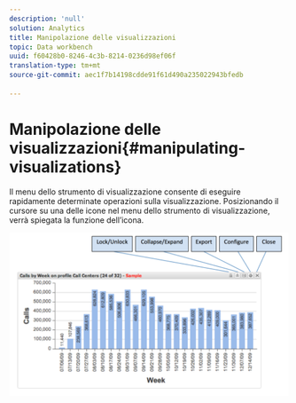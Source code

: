 ```yaml
---
description: 'null'
solution: Analytics
title: Manipolazione delle visualizzazioni
topic: Data workbench
uuid: f60428b0-8246-4c3b-8214-0236d98ef06f
translation-type: tm+mt
source-git-commit: aec1f7b14198cdde91f61d490a235022943bfedb

---
```



# Manipolazione delle visualizzazioni{#manipulating-visualizations}

Il menu dello strumento di visualizzazione consente di eseguire rapidamente determinate operazioni sulla visualizzazione. Posizionando il cursore su una delle icone nel menu dello strumento di visualizzazione, verrà spiegata la funzione dell’icona.

![](assets/manipulate_visual.png)

